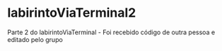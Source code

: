 # labirintoViaTerminal2
Parte 2 do labirintoViaTerminal - Foi recebido código de outra pessoa e editado pelo grupo
